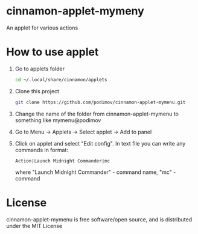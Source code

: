# cinnamon-applet-mymeny
An applet for various actions

# How to use applet

1. Go to applets folder

    ```bash
    cd ~/.local/share/cinnamon/applets
    ```
2. Clone this project

    ```bash
    git clone https://github.com/podimov/cinnamon-applet-mymenu.git
    ```

3. Change the name of the folder from cinnamon-applet-mymenu to something like mymenu@podimov

4. Go to Menu -> Applets -> Select applet -> Add to panel

5. Click on applet and select "Edit config". In text file you can write any commands in format:
    ```
    Action|Launch Midnight Commander|mc
    ```
    where "Launch Midnight Commander" - command name, "mc" - command
    
# License

cinnamon-applet-mymenu is free software/open source, and is distributed under the MIT License